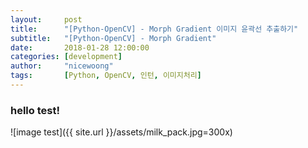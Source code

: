 ```yaml
---
layout:     post
title:      "[Python-OpenCV] - Morph Gradient 이미지 윤곽선 추출하기"
subtitle:   "[Python-OpenCV] - Morph Gradient" 
date:       2018-01-28 12:00:00
categories: [development]
author:     "nicewoong"
tags:       [Python, OpenCV, 인턴, 이미지처리]
---
```


### hello test!  
![image test]({{ site.url }}/assets/milk_pack.jpg=300x)
<br>
<br>
